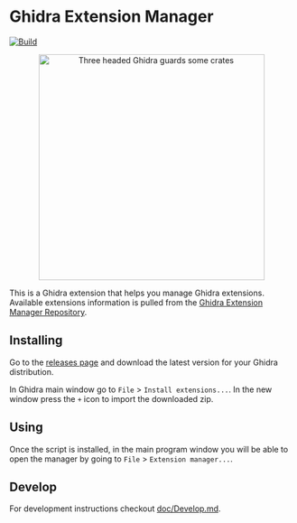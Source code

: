 # Ghidra Extension Manager

[![Build](https://github.com/antoniovazquezblanco/GhidraExtensionManager/actions/workflows/main.yml/badge.svg)](https://github.com/antoniovazquezblanco/GhidraExtensionManager/actions/workflows/main.yml)

<p align="center">
  <img width="400" src="doc/logo.png" alt="Three headed Ghidra guards some crates">
</p>

This is a Ghidra extension that helps you manage Ghidra extensions. Available extensions information is pulled from the [Ghidra Extension Manager Repository](https://github.com/antoniovazquezblanco/GhidraExtensionManagerRepository).


## Installing

Go to the [releases page](https://github.com/antoniovazquezblanco/GhidraExtensionManager/releases) and download the latest version for your Ghidra distribution.

In Ghidra main window go to `File` > `Install extensions...`. In the new window press the `+` icon to import the downloaded zip.


## Using

Once the script is installed, in the main program window you will be able to open the manager by going to `File` > `Extension manager...`.


## Develop

For development instructions checkout [doc/Develop.md](doc/Develop.md).